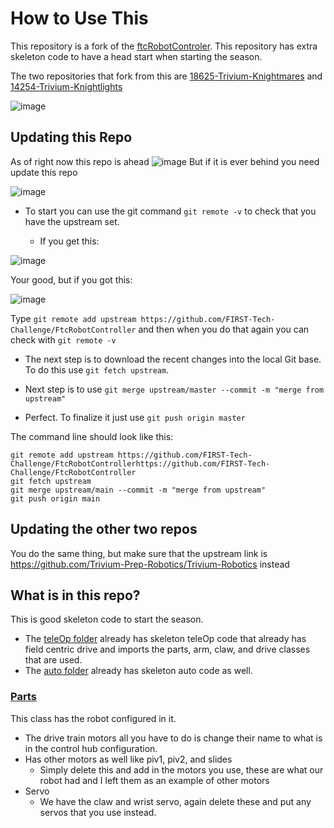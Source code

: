 # How to Use This
This repository is a fork of the [ftcRobotControler](https://github.com/FIRST-Tech-Challenge/FtcRobotController). This repository has extra skeleton code to have a head start when starting the season.

The two repositories that fork from this are [18625-Trivium-Knightmares](https://github.com/Trivium-Prep-Robotics/18625-Trivium-Knightmares) and [14254-Trivium-Knightlights](https://github.com/Trivium-Prep-Robotics/14254-Trivium-Knightligths)

![image](https://github.com/user-attachments/assets/6c02b179-7de0-48e2-8849-99d6d2f8d264)

## Updating this Repo
As of right now this repo is ahead
![image](https://github.com/user-attachments/assets/11f62a3e-fc08-4635-81d9-bf846b843240)
But if it is ever behind you need update this repo

![image](https://github.com/user-attachments/assets/c7c4e973-367f-4cb0-b707-4ad3ff2c1b4e)

- To start you can use the git command `git remote -v` to check that you have the upstream set.

  - If you get this:

![image](https://github.com/user-attachments/assets/9e8fddb2-db40-4c07-9a16-f21c25ec8c66)

Your good, but if you got this:

![image](https://github.com/user-attachments/assets/d4d73de4-ac05-4120-919c-118643cdd72b)

Type `git remote add upstream https://github.com/FIRST-Tech-Challenge/FtcRobotController` and then when you do that again you can check with `git remote -v`

- The next step is to download the recent changes into the local Git base. To do this use `git fetch upstream`.

- Next step is to use `git merge upstream/master --commit -m "merge from upstream"`

- Perfect. To finalize it just use `git push origin master`

The command line should look like this:
```
git remote add upstream https://github.com/FIRST-Tech-Challenge/FtcRobotControllerhttps://github.com/FIRST-Tech-Challenge/FtcRobotController
git fetch upstream
git merge upstream/main --commit -m "merge from upstream"
git push origin main
```
## Updating the other two repos
You do the same thing, but make sure that the upstream link is https://github.com/Trivium-Prep-Robotics/Trivium-Robotics instead

## What is in this repo?
This is good skeleton code to start the season.

- The [teleOp folder](https://github.com/Trivium-Prep-Robotics/Trivium-Robotics/tree/master/TeamCode/src/main/java/org/firstinspires/ftc/teamcode/teleOp) already has skeleton teleOp code that already has field centric drive and imports the parts, arm, claw, and drive classes that are used.
- The [auto folder](https://github.com/Trivium-Prep-Robotics/Trivium-Robotics/tree/master/TeamCode/src/main/java/org/firstinspires/ftc/teamcode/teleOp) already has skeleton auto code as well.
### [Parts](https://github.com/Trivium-Prep-Robotics/Trivium-Robotics/blob/master/TeamCode/src/main/java/org/firstinspires/ftc/teamcode/Parts.java)
This class has the robot configured in it. 
- The drive train motors all you have to do is change their name to what is in the control hub configuration.
- Has other motors as well like piv1, piv2, and slides
  - Simply delete this and add in the motors you use, these are what our robot had and I left them as an example of other motors
- Servo
  - We have the claw and wrist servo, again delete these and put any servos that you use instead.
